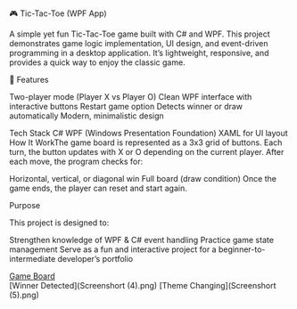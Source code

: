 
 🎮 Tic-Tac-Toe (WPF App)

A simple yet fun Tic-Tac-Toe game built with C# and WPF. This project demonstrates game logic implementation, UI design, and event-driven programming in a desktop application. It’s lightweight, responsive, and provides a quick way to enjoy the classic game.



 🚀 Features

 Two-player mode (Player X vs Player O)
 Clean WPF interface with interactive buttons
 Restart game option
 Detects winner or draw automatically
 Modern, minimalistic design

 Tech Stack
C#
  WPF (Windows Presentation Foundation)
  XAML for UI layout
  How It WorkThe game board is represented as a 3x3 grid of buttons.
  Each turn, the button updates with X or O depending on the current player.
  After each move, the program checks for:

   Horizontal, vertical, or diagonal win
   Full board (draw condition)
 Once the game ends, the player can reset and start again.



 Purpose

This project is designed to:

 Strengthen knowledge of WPF & C# event handling
 Practice game state management
 Serve as a fun and interactive project for a beginner-to-intermediate developer’s portfolio

[Game Board](Screenshot(1).png)  
[Winner Detected](Screenshort (4).png)
[Theme Changing](Screenshort (5).png)  






 


